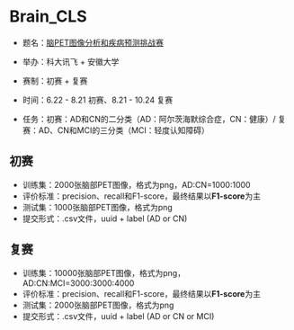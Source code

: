 # Brain_CLS

- 题名：[脑PET图像分析和疾病预测挑战赛](http://challenge.xfyun.cn/topic/info?type=PET)

- 举办：科大讯飞 + 安徽大学

- 赛制：初赛 + 复赛

- 时间：6.22 - 8.21 初赛、8.21 - 10.24 复赛

- 任务：初赛：AD和CN的二分类（AD：阿尔茨海默综合症，CN：健康）/ 复赛：AD、CN和MCI的三分类（MCI：轻度认知障碍）

  



## 初赛

- 训练集：2000张脑部PET图像，格式为png，AD:CN=1000:1000
- 评价标准：precision、recall和F1-score，最终结果以**F1-score**为主
- 测试集：1000张脑部PET图像，格式为png
- 提交形式：.csv文件，uuid + label (AD or CN)



## 复赛
- 训练集：10000张脑部PET图像，格式为png，AD:CN:MCI=3000:3000:4000
- 评价标准：precision、recall和F1-score，最终结果以**F1-score**为主
- 测试集：2000张脑部PET图像，格式为png
- 提交形式：.csv文件，uuid + label (AD or CN or MCI)

  
